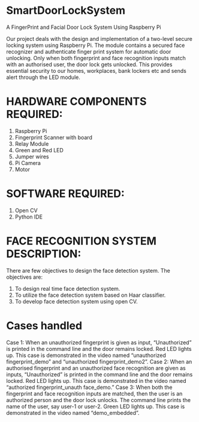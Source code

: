 # SmartDoorLockSystem
A FingerPrint and Facial Door Lock System Using Raspberry Pi

Our project deals with the design and implementation of a two-level secure locking system using Raspberry Pi. The module contains a secured face recognizer and authenticate finger print system for automatic door unlocking. Only when both fingerprint and face recognition inputs match with an authorised user, the door lock gets unlocked. This provides essential security to our homes, workplaces, bank lockers etc and sends alert through the LED module. 

# HARDWARE COMPONENTS REQUIRED:
1.	Raspberry Pi
2.	Fingerprint Scanner with board
3.	Relay Module
4.	Green and Red LED 
5.	Jumper wires
6.	Pi Camera
7.	Motor
# SOFTWARE REQUIRED:
1.	Open CV
2.	Python IDE

# FACE RECOGNITION SYSTEM DESCRIPTION:
There are few objectives to design the face detection system. The objectives are:
1. To design real time face detection system. 
2. To utilize the face detection system based on Haar classifier. 
3. To develop face detection system using open CV. 

# Cases handled

Case 1: When an unauthorized fingerprint is given as input, “Unauthorized” is printed in the command line and the door remains locked. Red LED lights up. This case is demonstrated in the video named “unauthorized fingerprint_demo” and “unauthorized fingerprint_demo2”.
Case 2: When an authorised fingerprint and an unauthorized face recognition are given as inputs, “Unauthorized” is printed in the command line and the door remains locked. Red LED lights up. This case is demonstrated in the video named “authorized fingerprint_unauth face_demo.”
Case 3: When both the fingerprint and face recognition inputs are matched, then the user is an authorized person and the door lock unlocks. The command line prints the name of the user, say user-1 or user-2. Green LED lights up. This case is demonstrated in the video named “demo_embedded”.


